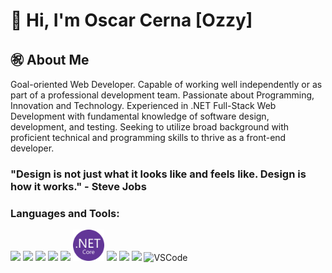 # 👋 Hi, I'm Oscar Cerna [Ozzy]

## ㊗️ About Me 
<p> Goal-oriented Web Developer. Capable of working well independently or as part of a professional development team. Passionate about Programming, Innovation and Technology. Experienced in .NET Full-Stack Web Development with fundamental knowledge of software design, development, and testing. Seeking to utilize broad background with proficient technical and programming skills to thrive as a front-end developer. </p>

### "Design is not just what it looks like and feels like. Design is how it works." - Steve Jobs

### Languages and Tools:

<img src="https://img.icons8.com/color/48/undefined/html-5--v1.png"/> <img src="https://img.icons8.com/color/48/undefined/css3.png"/>
<img src="https://img.icons8.com/color/48/undefined/javascript--v1.png"/>
<img width="50px" src="https://img.icons8.com/office/40/undefined/react.png"/>
<img width="50px" src="https://img.icons8.com/color/48/undefined/angularjs.png"/>
<img alt="DotNet" width="50px" src="https://github.com/devicons/devicon/blob/master/icons/dotnetcore/dotnetcore-original.svg"/> 
<img width="50px" src="https://img.icons8.com/color/48/undefined/c-sharp-logo.png"/>
<img width="50px" src="https://img.icons8.com/color/48/undefined/microsoft-sql-server.png"/>
<img width="50px" src="https://img.icons8.com/ios-filled/50/undefined/github.png"/>
<img alt="VSCode" width="50px" src="https://upload.wikimedia.org/wikipedia/commons/9/9a/Visual_Studio_Code_1.35_icon.svg"/>









